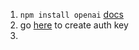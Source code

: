 1. `npm install openai` [docs](https://platform.openai.com/docs/api-reference/authentication?lang=node.js)
2. go [here](https://platform.openai.com/account/api-keys) to create auth key
3. 